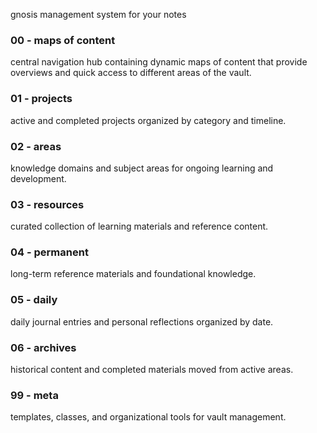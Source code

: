 gnosis management system for your notes

### 00 - maps of content
central navigation hub containing dynamic maps of content that provide overviews and quick access to different areas of the vault.

### 01 - projects
active and completed projects organized by category and timeline.

### 02 - areas
knowledge domains and subject areas for ongoing learning and development.

### 03 - resources
curated collection of learning materials and reference content.

### 04 - permanent
long-term reference materials and foundational knowledge.

### 05 - daily
daily journal entries and personal reflections organized by date.

### 06 - archives
historical content and completed materials moved from active areas.

### 99 - meta
templates, classes, and organizational tools for vault management.
